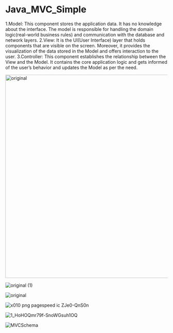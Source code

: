 # Java_MVC_Simple

1.Model: This component stores the application data. It has no knowledge about the interface. The model is responsible for handling the domain logic(real-world business rules) and communication with the database and network layers.
2.View: It is the UI(User Interface) layer that holds components that are visible on the screen. Moreover, it provides the visualization of the data stored in the Model and offers interaction to the user.
3.Controller: This component establishes the relationship between the View and the Model. It contains the core application logic and gets informed of the user’s behavior and updates the Model as per the need.

<img width="632" alt="original" src="https://user-images.githubusercontent.com/60017090/182567052-7b3f1ce8-748a-4167-9c82-257565829f1a.png">

![original (1)](https://user-images.githubusercontent.com/60017090/182567096-65993592-91df-4d9c-b11c-ae9f757ed64e.png)

![original](https://user-images.githubusercontent.com/60017090/182572606-4815830b-83fd-4cb7-a1d1-bf6547101b5e.jpeg)

![x010 png pagespeed ic ZJe0-QnS0n](https://user-images.githubusercontent.com/60017090/182595332-d44da96c-8ee4-4d46-8ed6-34bcf2099879.png)

![1_HoHOQmr79f-SnoWGsuh1OQ](https://user-images.githubusercontent.com/60017090/182595357-2036b4f1-03f1-4271-97ea-fdab5006ad81.jpeg)

![MVCSchema](https://user-images.githubusercontent.com/60017090/182596538-33ce21f9-4127-4df5-bfba-efadb6f3fd53.png)

